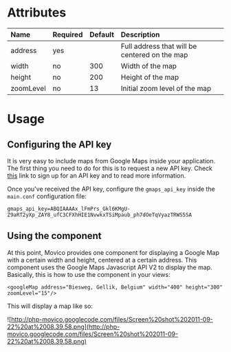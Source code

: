 # Attributes #

| **Name** | **Required** | **Default** | **Description** |
|:---------|:-------------|:------------|:----------------|
| address  | yes          |             | Full address that will be centered on the map |
| width    | no           | 300         | Width of the map |
| height   | no           | 200         | Height of the map |
| zoomLevel | no           | 13          | Initial zoom level of the map |

# Usage #

## Configuring the API key ##
It is very easy to include maps from Google Maps inside your application. The first thing you need to do for this is to request a new API key. Check [this](http://code.google.com/apis/maps/signup.html) link to sign up for an API key and to read more information.

Once you've received the API key, configure the `gmaps_api_key` inside the `main.conf` configuration file:
```
gmaps_api_key=ABQIAAAAx_lFmPrs_Gkl6KMgU-Z9aRT2yXp_ZAY8_ufC3CFXhHIE1NvwkxTSiMpaub_ph7dOeTqVyazTRWS5SA
```

## Using the component ##
At this point, Movico provides one component for displaying a Google Map with a certain width and height, centered at a certain address. This component uses the Google Maps Javascript API V2 to display the map. Basically, this is how to use the component in your views:
```
<googleMap address="Biesweg, Gellik, Belgium" width="400" height="300" zoomLevel="15"/>
```
This will display a map like so:

![http://php-movico.googlecode.com/files/Screen%20shot%202011-09-22%20at%2008.39.58.png](http://php-movico.googlecode.com/files/Screen%20shot%202011-09-22%20at%2008.39.58.png)
